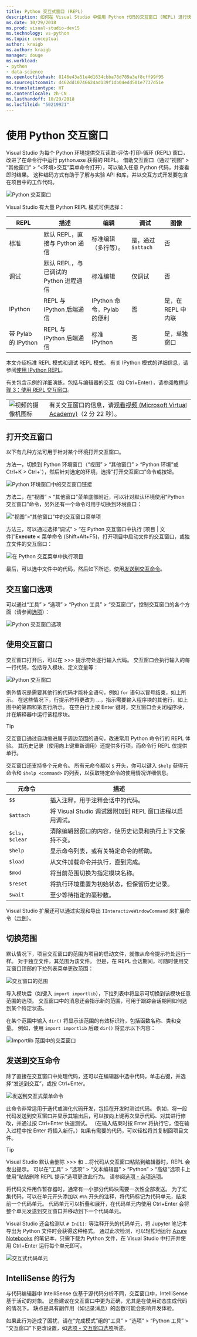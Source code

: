 ```yaml
---
title: Python 交互式窗口 (REPL)
description: 如何在 Visual Studio 中使用 Python 代码的交互窗口 (REPL) 进行快速代码开发。
ms.date: 10/29/2018
ms.prod: visual-studio-dev15
ms.technology: vs-python
ms.topic: conceptual
author: kraigb
ms.author: kraigb
manager: douge
ms.workload:
- python
- data-science
ms.openlocfilehash: 8146e43a51e4d1634cbba78d789a3ef8cff99f95
ms.sourcegitcommit: d462dd10746624ad139f1db04edd501e7737d51e
ms.translationtype: HT
ms.contentlocale: zh-CN
ms.lasthandoff: 10/29/2018
ms.locfileid: "50219921"
---
```

# <a name="work-with-the-python-interactive-window"></a>使用 Python 交互窗口

Visual Studio 为每个 Python 环境提供交互读取-评估-打印-循环 (REPL) 窗口，改进了在命令行中运行 python.exe 获得的 REPL。 借助交互窗口（通过“视图” > “其他窗口” > “&lt;环境&gt;交互”菜单命令打开），可以输入任意 Python 代码，并查看即时结果。 这种编码方式有助于了解与实验 API 和库，并以交互方式开发要包含在项目中的工作代码。

![Python 交互窗口](media/interactive-window.png)

Visual Studio 有大量 Python REPL 模式可供选择：

| REPL | 描述 | 编辑 | 调试 | 图像 |
| --- | --- | --- | --- | --- |
| 标准 | 默认 REPL，直接与 Python 通信 | 标准编辑（多行等）。 | 是，通过 `$attach` | 否 |
| 调试 | 默认 REPL，与已调试的 Python 进程通信 | 标准编辑 | 仅调试 | 否 |
| IPython | REPL 与 IPython 后端通信 | IPython 命令，Pylab 的便利 | 否 | 是，在 REPL 中内联 |
| 带 Pylab 的 IPython | REPL 与 IPython 后端通信 | 标准 IPython | 否 | 是，单独窗口 | 

本文介绍标准 REPL 模式和调试 REPL 模式。 有关 IPython 模式的详细信息，请参阅[使用 IPython REPL](interactive-repl-ipython.md)。

有关包含示例的详细演练，包括与编辑器的交互（如 Ctrl+Enter），请参阅[教程步骤 3：使用 REPL 交互窗口](tutorial-working-with-python-in-visual-studio-step-03-interactive-repl.md)。 

|   |   |
|---|---|
| ![视频的摄像机图标](../install/media/video-icon.png "观看视频") | 有关交互窗口的信息，请[观看视频 (Microsoft Virtual Academy)](https://mva.microsoft.com/en-US/training-courses-embed/python-tools-for-visual-studio-2017-18121/Video-Python-Interactive-Window-gJYKY5LWE_4605918567)（2 分 22 秒）。|

## <a name="open-an-interactive-window"></a>打开交互窗口

以下有几种方法可用于针对某个环境打开交互窗口。

方法一，切换到 Python 环境窗口（“视图” > “其他窗口” > “Python 环境”或 Ctrl+K > Ctrl+`），然后针对选定的环境，选择“打开交互窗口”命令或按钮。

![Python 环境窗口中的交互窗口链接](media/interactive-window-opening.png)

方法二，在“视图” > “其他窗口”菜单底部附近，可以针对默认环境使用“Python 交互窗口”命令，另外还有一个命令可用于切换到环境窗口：

![“视图”>“其他窗口”中的交互窗口菜单项](media/interactive-window-menu.png)

方法三，可以通过选择“调试” > “在 Python 交互窗口中执行 [项目 | 文件]”**Execute \<** 菜单命令 (Shift+Alt+F5)，打开项目中启动文件的交互窗口，或独立文件的交互窗口：

![在 Python 交互菜单中执行项目](media/interactive-execute-project.png)

最后，可以选中文件中的代码，然后如下所述，使用[发送到交互命令](#send-to-interactive-command)。

## <a name="interactive-window-options"></a>交互窗口选项

可以通过“工具” > “选项” > “Python 工具” > “交互窗口”，控制交互窗口的各个方面（请参阅[选项](python-support-options-and-settings-in-visual-studio.md)）：

![Python 交互窗口选项](media/options-interactive-windows.png)

## <a name="use-the-interactive-window"></a>使用交互窗口

交互窗口打开后，可以在 \>\>\> 提示符处逐行输入代码。 交互窗口会执行输入的每一行代码，包括导入模块、定义变量等：

![Python 交互窗口](media/interactive-window.png)

例外情况是需要其他行的代码才能补全语句，例如 `for` 语句以冒号结束，如上所示。 在这些情况下，行提示符将更改为 ...，指示需要输入程序块的其他行，如上图中的第四和第五行所示。 在空白行上按 Enter 键时，交互窗口会关闭程序块，并在解释器中运行该程序块。

> [!Tip]
> 交互窗口通过自动缩进属于周边范围的语句，改进常用 Python 命令行的 REPL 体验。 其历史记录（使用向上键重新调用）还提供多行项，而命令行 REPL 仅提供单行。

<a name="meta-commands"></a>交互窗口还支持多个元命令。 所有元命令都以 `$` 开头，你可以键入 `$help` 获得元命令和 `$help <command>` 的列表，以获取特定命令的使用情况详细信息。

| 元命令 | 描述 |
| --- | --- |
| `$$` | 插入注释，用于注释会话中的代码。 |
| `$attach` | 将 Visual Studio 调试器附加到 REPL 窗口进程以启用调试。 |
| `$cls`， `$clear` | 清除编辑器窗口的内容，使历史记录和执行上下文保持不变。 |
| `$help` | 显示命令列表，或有关特定命令的帮助。 |
| `$load` | 从文件加载命令并执行，直到完成。 |
| `$mod` | 将当前范围切换为指定模块名称。 |
| `$reset` | 将执行环境重置为初始状态，但保留历史记录。 |
| `$wait` | 至少等待指定的毫秒数。 |

Visual Studio 扩展还可以通过实现和导出 `IInteractiveWindowCommand` 来扩展命令（[示例](https://github.com/Microsoft/PTVS/blob/master/Python/Product/PythonTools/PythonTools/Repl/InteractiveWindowCommands.cs#L85)）。

## <a name="switch-scopes"></a>切换范围

默认情况下，项目交互窗口的范围为项目的启动文件，就像从命令提示符处运行一样。 对于独立文件，其范围为该文件。 但是，在 REPL 会话期间，可随时使用交互窗口顶部的下拉列表菜单更改范围：

![交互窗口的范围](media/interactive-scopes.png)

导入模块后（如键入 `import importlib`），下拉列表中将显示可切换到该模块任意范围的选项。 交互窗口中的消息还会指示新的范围，可用于跟踪会话期间如何达到某个特定状态。

在某个范围中输入 `dir()` 将显示该范围的有效标识符，包括函数名称、类和变量。 例如，使用 `import importlib` 后跟 `dir()` 将显示以下内容：

![Importlib 范围中的交互窗口](media/interactive-importlib-scope.png)

## <a name="send-to-interactive-command"></a>发送到交互命令

除了直接在交互窗口中处理代码，还可以在编辑器中选中代码，单击右键，并选择“发送到交互”，或按 Ctrl+Enter。

![发送到交互式菜单命令](media/interactive-send-to.png)

此命令非常适用于迭代或演化代码开发，包括在开发时测试代码。 例如，将一段代码发送到交互窗口并显示其输出后，可以按向上键再次显示代码、对其进行修改，并通过按 Ctrl+Enter 快速测试。 （在输入结束时按 Enter 将执行它，但在输入过程中按 Enter 将插入新行。）如果有需要的代码，可以轻松将其复制回项目文件。

> [!Tip]
> Visual Studio 默认会删除 >>> 和 ...将代码从交互窗口粘贴到编辑器时，REPL 会发出提示。 可以在“工具” > “选项” > “文本编辑器” > “Python” > “高级”选项卡上使用“粘贴删除 REPL 提示”选项更改此行为。 请参阅[选项 - 杂项选项](python-support-options-and-settings-in-visual-studio.md#miscellaneous-options)。

<!-- After 15.3 is released, you can also press **Undo** after pasting to restore prompts. Press **Undo** a second time to remove the pasted code entirely. -->

将代码文件用作暂存器时，通常有一小部分代码块需要一次性全部发送。 为了汇集代码，可以在单元开头添加以 `#%%` 开头的注释，将代码标记为代码单元，结束前一个代码单元。 代码单元可以折叠和展开，在代码单元内使用 Ctrl+Enter 会将整个单元发送到交互窗口并移动到下一个代码单元。

Visual Studio 还会检测以 `# In[1]:` 等注释开头的代码单元，将 Jupyter 笔记本导出为 Python 文件时会获得这种格式。 通过此次检测，可以轻松地运行 [Azure Notebooks](https://notebooks.azure.com/) 的笔记本，只需下载为 Python 文件，在 Visual Studio 中打开并使用 Ctrl+Enter 运行每个单元即可。

![交互式代码单元](media/interactive-code-cells.png)

## <a name="intellisense-behavior"></a>IntelliSense 的行为

与代码编辑器中 IntelliSense 仅基于源代码分析不同，交互窗口中，IntelliSense 基于活动的对象。 这些建议在交互窗口中更为正确，尤其是在使用动态生成代码的情况下。 缺点是具有副作用（如记录消息）的函数可能会影响开发体验。

如果此行为造成了困扰，请在“完成模式”组的“工具” > “选项” > “Python 工具” > “交互窗口”下更改设置，如[选项 - 交互窗口选项](python-support-options-and-settings-in-visual-studio.md#interactive-windows-options)所述。

